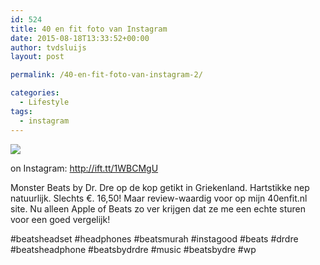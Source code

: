 ```yaml
---
id: 524
title: 40 en fit foto van Instagram
date: 2015-08-18T13:33:52+00:00
author: tvdsluijs
layout: post

permalink: /40-en-fit-foto-van-instagram-2/

categories:
  - Lifestyle
tags:
  - instagram
---
```

<img src="http://ift.tt/1TQvJg3" style="" />
  
on Instagram: <http://ift.tt/1WBCMgU>
  
Monster Beats by Dr. Dre op de kop getikt in Griekenland. Hartstikke nep natuurlijk. Slechts €. 16,50! Maar review-waardig voor op mijn 40enfit.nl site. Nu alleen Apple of Beats zo ver krijgen dat ze me een echte sturen voor een goed vergelijk!

#beatsheadset #headphones #beatsmurah #instagood #beats #drdre #beatsheadphone #beatsbydrdre #music #beatsbydre #wp